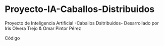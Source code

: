 # Proyecto-IA-Caballos-Distribuidos
Proyecto de Inteligencia Artificial -Caballos Dsitribuidos- 
Desarrollado por Iris Olvera Trejo & Omar Pintor Pérez

Código
